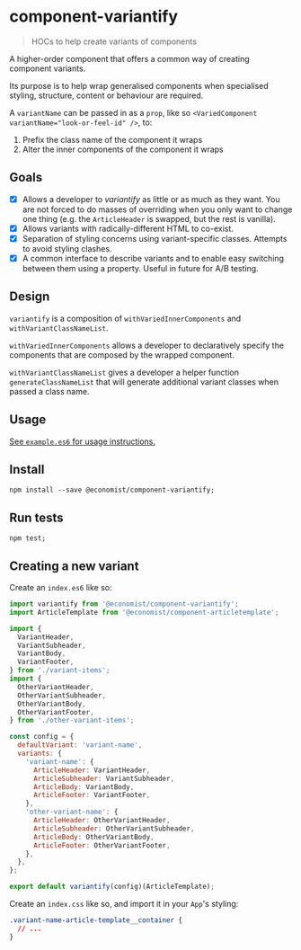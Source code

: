 # component-variantify
> HOCs to help create variants of components

A higher-order component that offers a common way of creating component variants.

Its purpose is to help wrap generalised components when specialised styling,
structure, content or behaviour are required.

A `variantName` can be passed in as a `prop`, like so `<VariedComponent variantName="look-or-feel-id" />`, to:

1. Prefix the class name of the component it wraps
2. Alter the inner components of the component it wraps

## Goals

- [x] Allows a developer to *variantify* as little or as much as they want. You are not forced to do masses of overriding when you only want to change one thing (e.g. the `ArticleHeader` is swapped, but the rest is vanilla).
- [x] Allows variants with radically-different HTML to co-exist.
- [x] Separation of styling concerns using variant-specific classes. Attempts to avoid styling clashes.  
- [x] A common interface to describe variants and to enable easy switching between them using a property. Useful in future for A/B testing.

## Design

`variantify` is a composition of `withVariedInnerComponents` and `withVariantClassNameList`.

`withVariedInnerComponents` allows a developer to declaratively specify the
components that are composed by the wrapped component.

`withVariantClassNameList` gives a developer a helper function
`generateClassNameList` that will generate additional variant classes when
passed a class name.

## Usage

[See `example.es6` for usage instructions.](./example.es6)

## Install

```
npm install --save @economist/component-variantify;
```

## Run tests

```
npm test;
```

## Creating a new variant

Create an `index.es6` like so:
```javascript
import variantify from '@economist/component-variantify';
import ArticleTemplate from '@economist/component-articletemplate';

import {
  VariantHeader,
  VariantSubheader,
  VariantBody,
  VariantFooter,
} from './variant-items';
import {
  OtherVariantHeader,
  OtherVariantSubheader,
  OtherVariantBody,
  OtherVariantFooter,
} from './other-variant-items';

const config = {
  defaultVariant: 'variant-name',
  variants: {
    'variant-name': {
      ArticleHeader: VariantHeader,
      ArticleSubheader: VariantSubheader,
      ArticleBody: VariantBody,
      ArticleFooter: VariantFooter,
    },
    'other-variant-name': {
      ArticleHeader: OtherVariantHeader,
      ArticleSubheader: OtherVariantSubheader,
      ArticleBody: OtherVariantBody,
      ArticleFooter: OtherVariantFooter,
    },
  },
};

export default variantify(config)(ArticleTemplate);
```

Create an `index.css` like so, and import it in your `App`'s styling:
```css
.variant-name-article-template__container {
  // ...
}
```
